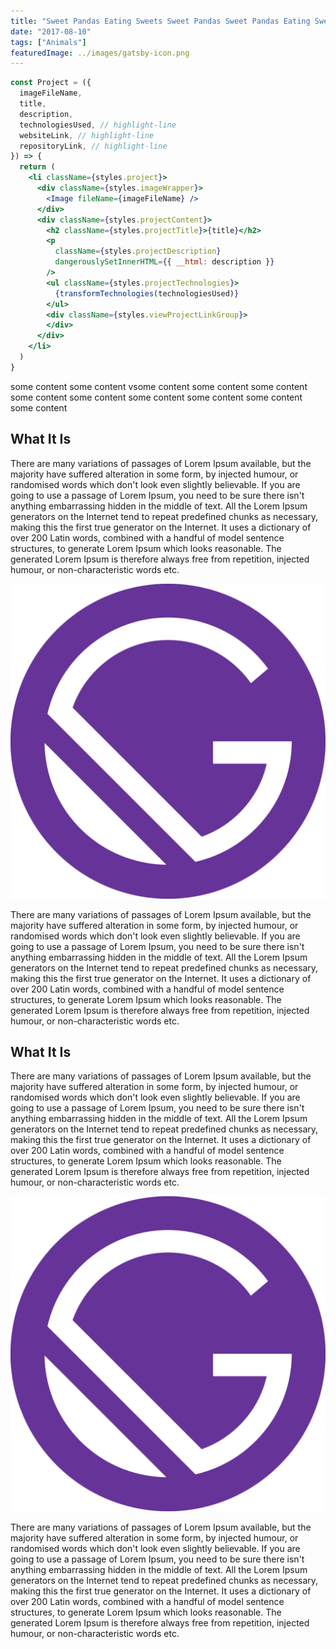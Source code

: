 ```yaml
---
title: "Sweet Pandas Eating Sweets Sweet Pandas Sweet Pandas Eating Sweets "
date: "2017-08-10"
tags: ["Animals"]
featuredImage: ../images/gatsby-icon.png
---
```


```jsx
const Project = ({
  imageFileName,
  title,
  description,
  technologiesUsed, // highlight-line
  websiteLink, // highlight-line
  repositoryLink, // highlight-line
}) => {
  return (
    <li className={styles.project}>
      <div className={styles.imageWrapper}> 
        <Image fileName={imageFileName} />
      </div>
      <div className={styles.projectContent}>
        <h2 className={styles.projectTitle}>{title}</h2>
        <p
          className={styles.projectDescription}
          dangerouslySetInnerHTML={{ __html: description }}
        />
        <ul className={styles.projectTechnologies}>
          {transformTechnologies(technologiesUsed)}
        </ul>
        <div className={styles.viewProjectLinkGroup}>
        </div>
      </div>
    </li>
  )
}
```

some content some content vsome content some content some content some content some content some content some content some content some content

## What It Is

There are many variations of passages of Lorem Ipsum available, but the majority have suffered alteration in some form, by injected humour, or randomised words which don't look even slightly believable. If you are going to use a passage of Lorem Ipsum, you need to be sure there isn't anything embarrassing hidden in the middle of text. All the Lorem Ipsum generators on the Internet tend to repeat predefined chunks as necessary, making this the first true generator on the Internet. It uses a dictionary of over 200 Latin words, combined with a handful of model sentence structures, to generate Lorem Ipsum which looks reasonable. The generated Lorem Ipsum is therefore always free from repetition, injected humour, or non-characteristic words etc.

![Awesome image](../images/gatsby-icon.png)

There are many variations of passages of Lorem Ipsum available, but the majority have suffered alteration in some form, by injected humour, or randomised words which don't look even slightly believable. If you are going to use a passage of Lorem Ipsum, you need to be sure there isn't anything embarrassing hidden in the middle of text. All the Lorem Ipsum generators on the Internet tend to repeat predefined chunks as necessary, making this the first true generator on the Internet. It uses a dictionary of over 200 Latin words, combined with a handful of model sentence structures, to generate Lorem Ipsum which looks reasonable. The generated Lorem Ipsum is therefore always free from repetition, injected humour, or non-characteristic words etc.

## What It Is

There are many variations of passages of Lorem Ipsum available, but the majority have suffered alteration in some form, by injected humour, or randomised words which don't look even slightly believable. If you are going to use a passage of Lorem Ipsum, you need to be sure there isn't anything embarrassing hidden in the middle of text. All the Lorem Ipsum generators on the Internet tend to repeat predefined chunks as necessary, making this the first true generator on the Internet. It uses a dictionary of over 200 Latin words, combined with a handful of model sentence structures, to generate Lorem Ipsum which looks reasonable. The generated Lorem Ipsum is therefore always free from repetition, injected humour, or non-characteristic words etc.

![Awesome image](../images/gatsby-icon.png)

There are many variations of passages of Lorem Ipsum available, but the majority have suffered alteration in some form, by injected humour, or randomised words which don't look even slightly believable. If you are going to use a passage of Lorem Ipsum, you need to be sure there isn't anything embarrassing hidden in the middle of text. All the Lorem Ipsum generators on the Internet tend to repeat predefined chunks as necessary, making this the first true generator on the Internet. It uses a dictionary of over 200 Latin words, combined with a handful of model sentence structures, to generate Lorem Ipsum which looks reasonable. The generated Lorem Ipsum is therefore always free from repetition, injected humour, or non-characteristic words etc.
